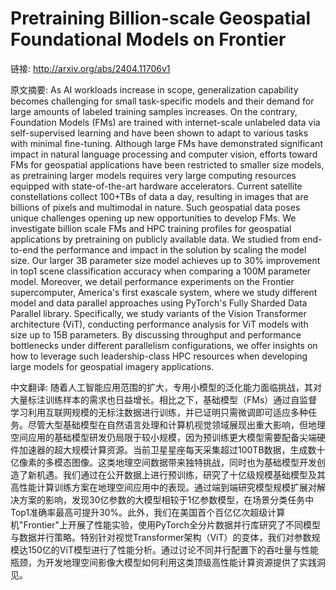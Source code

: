 # Pretraining Billion-scale Geospatial Foundational Models on Frontier

链接: http://arxiv.org/abs/2404.11706v1

原文摘要:
As AI workloads increase in scope, generalization capability becomes
challenging for small task-specific models and their demand for large amounts
of labeled training samples increases. On the contrary, Foundation Models (FMs)
are trained with internet-scale unlabeled data via self-supervised learning and
have been shown to adapt to various tasks with minimal fine-tuning. Although
large FMs have demonstrated significant impact in natural language processing
and computer vision, efforts toward FMs for geospatial applications have been
restricted to smaller size models, as pretraining larger models requires very
large computing resources equipped with state-of-the-art hardware accelerators.
Current satellite constellations collect 100+TBs of data a day, resulting in
images that are billions of pixels and multimodal in nature. Such geospatial
data poses unique challenges opening up new opportunities to develop FMs. We
investigate billion scale FMs and HPC training profiles for geospatial
applications by pretraining on publicly available data. We studied from
end-to-end the performance and impact in the solution by scaling the model
size. Our larger 3B parameter size model achieves up to 30% improvement in top1
scene classification accuracy when comparing a 100M parameter model. Moreover,
we detail performance experiments on the Frontier supercomputer, America's
first exascale system, where we study different model and data parallel
approaches using PyTorch's Fully Sharded Data Parallel library. Specifically,
we study variants of the Vision Transformer architecture (ViT), conducting
performance analysis for ViT models with size up to 15B parameters. By
discussing throughput and performance bottlenecks under different parallelism
configurations, we offer insights on how to leverage such leadership-class HPC
resources when developing large models for geospatial imagery applications.

中文翻译:
随着人工智能应用范围的扩大，专用小模型的泛化能力面临挑战，其对大量标注训练样本的需求也日益增长。相比之下，基础模型（FMs）通过自监督学习利用互联网规模的无标注数据进行训练，并已证明只需微调即可适应多种任务。尽管大型基础模型在自然语言处理和计算机视觉领域展现出重大影响，但地理空间应用的基础模型研发仍局限于较小规模，因为预训练更大模型需要配备尖端硬件加速器的超大规模计算资源。当前卫星星座每天采集超过100TB数据，生成数十亿像素的多模态图像。这类地理空间数据带来独特挑战，同时也为基础模型开发创造了新机遇。我们通过在公开数据上进行预训练，研究了十亿级规模基础模型及其高性能计算训练方案在地理空间应用中的表现。通过端到端研究模型规模扩展对解决方案的影响，发现30亿参数的大模型相较于1亿参数模型，在场景分类任务中Top1准确率最高可提升30%。此外，我们在美国首个百亿亿次超级计算机"Frontier"上开展了性能实验，使用PyTorch全分片数据并行库研究了不同模型与数据并行策略。特别针对视觉Transformer架构（ViT）的变体，我们对参数规模达150亿的ViT模型进行了性能分析。通过讨论不同并行配置下的吞吐量与性能瓶颈，为开发地理空间影像大模型如何利用这类顶级高性能计算资源提供了实践洞见。
